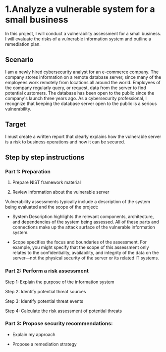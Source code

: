 # 1.Analyze a vulnerable system for a small business
In this project, I will conduct a vulnerability assessment for a small business. I will evaluate the risks of a vulnerable information system and outline a remediation plan.

## Scenario
I am a newly hired cybersecurity analyst for an e-commerce company. The company stores information on a remote database server, since many of the employees work remotely from locations all around the world. Employees of the company regularly query, or request, data from the server to find potential customers. The database has been open to the public since the company's launch three years ago. As a cybersecurity professional, I recognize that keeping the database server open to the public is a serious vulnerability.

## Target
I must create a written report that clearly explains how the vulnerable server is a risk to business operations and how it can be secured.

## Step by step instructions
### Part 1: Preparation
1. Prepare NIST framework material

2. Review information about the vulnerable server

Vulnerability assessments typically include a description of the system being evaluated and the scope of the project:

* System Description highlights the relevant components, architecture, and dependencies of the system being assessed. All of these parts and connections make up the attack surface of the vulnerable information system.

* Scope specifies the focus and boundaries of the assessment. For example, you might specify that the scope of this assessment only relates to the confidentiality, availability, and integrity of the data on the server—not the physical security of the server or its related IT systems.
### Part 2: Perform a risk assessment
Step 1: Explain the purpose of the information system

Step 2: Identify potential threat sources

Step 3: Identify potential threat events

Step 4: Calculate the risk assessment of potential threats
### Part 3: Propose security recommendations:
* Explain my approach

* Propose a remediation strategy
